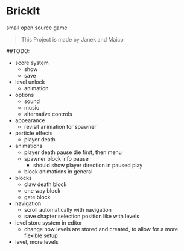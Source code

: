 # BrickIt
small open source game

> This Project is made by
> Janek and Maico

##TODO:

- score system
    - show
    - save
- level unlock
	- animation
- options
	- sound
	- music
    - alternative controls
- appearance
    - revisit animation for spawner
- particle effects
	- player death
- animations
	- player death pause
	  die first, then menu
	- spawner block info pause
		- should show player direction
		  in paused play
    - block animations in general
- blocks
	- claw death block
	- one way block
	- gate block
- navigation
	- scroll automatically with navigation
	- save chapter selection position like with levels
- level store system in editor
    - change how levels are stored and created, to allow for a more flexible setup
- level, more levels

